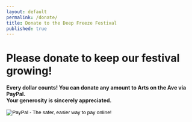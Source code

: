 ```yaml
---
layout: default
permalink: /donate/
title: Donate to the Deep Freeze Festival
published: true
---
```


# Please donate to keep our festival growing!

**Every dollar counts! You can donate any amount to Arts on the Ave via PayPal.  
Your generosity is sincerely appreciated.**

<form action="https://www.paypal.com/cgi-bin/webscr" method="post" target="_top">
<input type="hidden" name="cmd" value="_s-xclick">
<input type="hidden" name="hosted_button_id" value="9999FBWXW8KGU">
<input type="image" src="https://www.paypalobjects.com/en_US/i/btn/btn_donateCC_LG.gif" border="0" name="submit" alt="PayPal - The safer, easier way to pay online!">
<img alt="" border="0" src="https://www.paypalobjects.com/en_US/i/scr/pixel.gif" width="1" height="1">
</form>